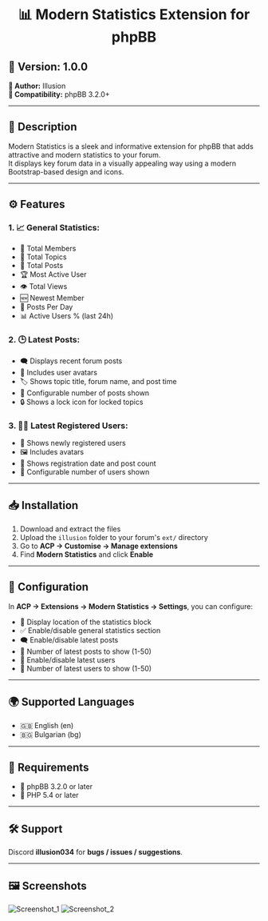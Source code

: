 <h1 align="center">📊 Modern Statistics Extension for phpBB</h1>

## 🧩 Version: 1.0.0  
**👤 Author:** Illusion  
**🧷 Compatibility:** phpBB 3.2.0+

---

## 📌 Description  
Modern Statistics is a sleek and informative extension for phpBB that adds attractive and modern statistics to your forum.  
It displays key forum data in a visually appealing way using a modern Bootstrap-based design and icons.

---

## ⚙️ Features

### 1. 📈 General Statistics:
- 👥 Total Members  
- 🧵 Total Topics  
- 💬 Total Posts  
- 🏆 Most Active User  
- 👁️ Total Views  
- 🆕 Newest Member  
- 📅 Posts Per Day  
- 📊 Active Users % (last 24h)

### 2. 🕒 Latest Posts:
- 🗨️ Displays recent forum posts  
- 👤 Includes user avatars  
- 🏷️ Shows topic title, forum name, and post time  
- 🔢 Configurable number of posts shown  
- 🔒 Shows a lock icon for locked topics

### 3. 🧑‍💻 Latest Registered Users:
- 👥 Shows newly registered users  
- 🖼️ Includes avatars  
- 📆 Shows registration date and post count  
- 🔧 Configurable number of users shown

---

## 📥 Installation

1. Download and extract the files  
2. Upload the `illusion` folder to your forum's `ext/` directory  
3. Go to **ACP → Customise → Manage extensions**  
4. Find **Modern Statistics** and click **Enable**

---

## 🔧 Configuration

In **ACP → Extensions → Modern Statistics → Settings**, you can configure:

- 🧭 Display location of the statistics block  
- ✅ Enable/disable general statistics section  
- 🗨️ Enable/disable latest posts  
- 🔢 Number of latest posts to show (1-50)  
- 👤 Enable/disable latest users  
- 🔢 Number of latest users to show (1-50)

---

## 🌍 Supported Languages
- 🇬🇧 English (en)  
- 🇧🇬 Bulgarian (bg)

---

## 📎 Requirements

- 🧩 phpBB 3.2.0 or later  
- 🐘 PHP 5.4 or later

---

## 🛠️ Support  
Discord **illusion034** for **bugs / issues / suggestions**.

---

## 🖼️ Screenshots  
![Screenshot_1](https://github.com/user-attachments/assets/85958020-33b5-42c9-b985-40cdd08fcf19)
![Screenshot_2](https://github.com/user-attachments/assets/2d1b5ef3-3cf5-42a7-b081-b11029a81a9c)
